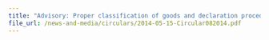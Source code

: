 ```yaml
---
title: "Advisory: Proper classification of goods and declaration procedures"
file_url: /news-and-media/circulars/2014-05-15-Circular082014.pdf
---
```

